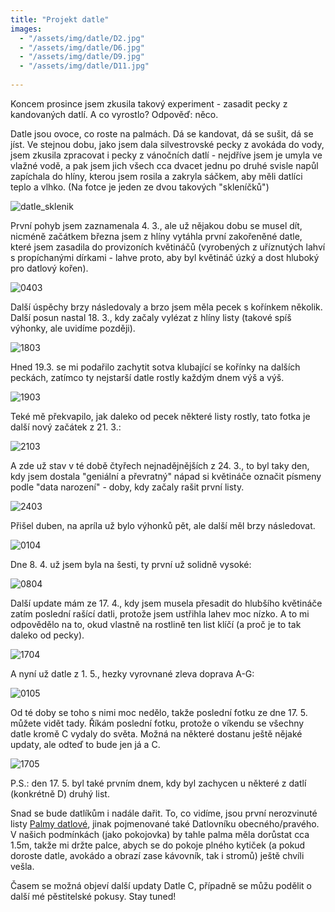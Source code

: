 ```yaml
---
title: "Projekt datle"
images:
  - "/assets/img/datle/D2.jpg"
  - "/assets/img/datle/D6.jpg"
  - "/assets/img/datle/D9.jpg"
  - "/assets/img/datle/D11.jpg"
  
---
```


<!--begin_excerpt-->
Koncem prosince jsem zkusila takový experiment - zasadit pecky z kandovaných datlí. A co vyrostlo? Odpověď: něco. 
<!--end_excerpt-->

Datle jsou ovoce, co roste na palmách. Dá se kandovat, dá se sušit, dá se jíst. 
Ve stejnou dobu, jako jsem dala silvestrovské pecky z avokáda do vody, jsem zkusila zpracovat i pecky z vánočních datlí - nejdříve jsem je umyla ve vlažné vodě, a pak jsem jich všech cca dvacet jednu po druhé svisle napůl zapíchala do hlíny, kterou jsem rosila a zakryla sáčkem, aby měli datlíci teplo a vlhko. 
(Na fotce je jeden ze dvou takových "skleníčků")

![datle_sklenik](/assets/img/datle/D1.jpg)

První pohyb jsem zaznamenala 4. 3., ale už nějakou dobu se musel dít, nicméně začátkem března jsem z hlíny vytáhla první zakořeněné datle, které jsem zasadila do provizoních květináčů (vyrobených z uříznutých lahví s propíchanými dírkami - lahve proto, aby byl květináč úzký a dost hluboký pro datlový kořen).

![0403](/assets/img/datle/D2.jpg)

Další úspěchy brzy následovaly a brzo jsem měla pecek s kořínkem několik. Další posun nastal 18. 3., kdy začaly vylézat z hlíny listy (takové spíš výhonky, ale uvidíme později).

![1803](/assets/img/datle/D3.jpg)

Hned 19.3. se mi podařilo zachytit sotva klubající se kořínky na dalších peckách, zatímco ty nejstarší datle rostly každým dnem výš a výš. 

![1903](/assets/img/datle/D4.jpg)

Teké mě překvapilo, jak daleko od pecek některé listy rostly, tato fotka je další nový začátek z 21. 3.:

![2103](/assets/img/datle/D5.jpg)

A zde už stav v té době čtyřech nejnadějnějších z 24. 3., to byl taky den, kdy jsem dostala "geniální a převratný" nápad si květináče označit písmeny podle "data narození" - doby, kdy začaly rašit první listy. 

![2403](/assets/img/datle/D6.jpg)

Přišel duben, na apríla už bylo výhonků pět, ale další měl brzy následovat. 

![0104](/assets/img/datle/D7.jpg)

Dne 8. 4. už jsem byla na šesti, ty první už solidně vysoké: 

![0804](/assets/img/datle/D8.jpg)

Další update mám ze 17. 4., kdy jsem musela přesadit do hlubšího květináče zatím poslední rašící datli, protože jsem ustřihla lahev moc nízko. A to mi odpovědělo na to, okud vlastně na rostlině ten list klíčí (a proč je to tak daleko od pecky).

![1704](/assets/img/datle/D9.jpg)

A nyní už datle z 1. 5., hezky vyrovnané zleva doprava A-G:

![0105](/assets/img/datle/D10.jpg)

Od té doby se toho s nimi moc nedělo, takže poslední fotku ze dne 17. 5. můžete vidět tady. Říkám poslední fotku, protože o víkendu se všechny datle kromě C vydaly do světa. Možná na některé dostanu ještě nějaké updaty, ale odteď to bude jen já a C. 

![1705](/assets/img/datle/D11.jpg)

P.S.: den 17. 5. byl také prvním dnem, kdy byl zachycen u některé z datlí (konkrétně D) druhý list. 

Snad se bude datlíkům i nadále dařit. To, co vidíme, jsou první nerozvinuté listy [Palmy datlové](https://cs.wikipedia.org/wiki/Datlovn%C3%ADk_prav%C3%BD), jinak pojmenované také Datlovníku obecného/pravého. V našich podmínkách (jako pokojovka) by tahle palma měla dorůstat cca 1.5m, takže mi držte palce, abych se do pokoje plného kytiček (a pokud doroste datle, avokádo a obrazí zase kávovník, tak i stromů) ještě chvíli vešla. 


Časem se možná objeví další updaty Datle C, případně se můžu podělit o další mé pěstitelské pokusy. 
Stay tuned! 

